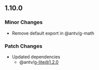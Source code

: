 ## 1.10.0

### Minor Changes

-   Remove default export in @antv/g-math

### Patch Changes

-   Updated dependencies
    -   @antv/g-lite@1.2.0
